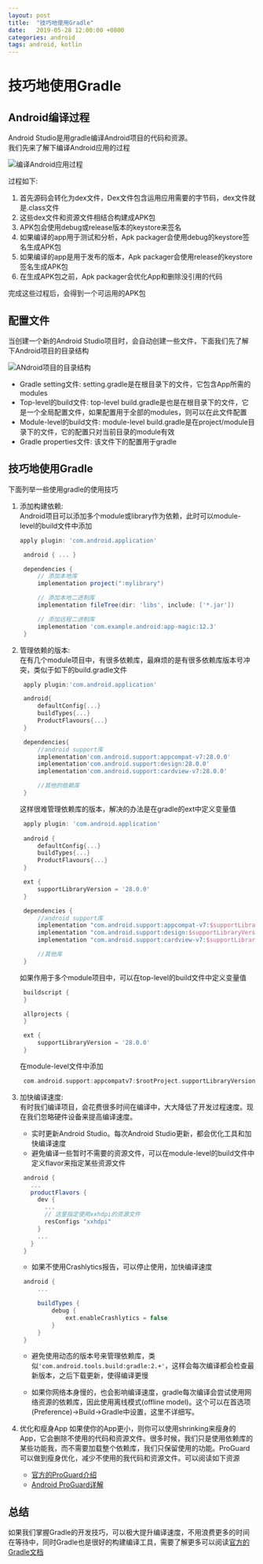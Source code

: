 ```yaml
---
layout: post
title:  "技巧地使用Gradle"
date:   2019-05-28 12:00:00 +0800
categories: android
tags: android, kotlin
---
```

# 技巧地使用Gradle

## Android编译过程

Android Studio是用gradle编译Android项目的代码和资源。  
我们先来了解下编译Android应用的过程

![编译Android应用过程](/images/gradle-tips-tricks-build-process-image.png)

过程如下:

1. 首先源码会转化为dex文件，Dex文件包含运用应用需要的字节码，dex文件就是.class文件
2. 这些dex文件和资源文件相结合构建成APK包
3. APK包会使用debug或release版本的keystore来签名
4. 如果编译的app用于测试和分析，Apk packager会使用debug的keystore签名生成APK包
5. 如果编译的app是用于发布的版本，Apk packager会使用release的keystore签名生成APK包
6. 在生成APK包之前，Apk packager会优化App和删除没引用的代码

完成这些过程后，会得到一个可运用的APK包

## 配置文件

当创建一个新的Android Studio项目时，会自动创建一些文件，下面我们先了解下Android项目的目录结构

![ANdroid项目的目录结构](/images/gradle-tips-tricks-project-structure-image.png)

* Gradle setting文件: setting.gradle是在根目录下的文件，它包含App所需的modules
* Top-level的build文件: top-level build.gradle是也是在根目录下的文件，它是一个全局配置文件，如果配置用于全部的modules，则可以在此文件配置
* Module-level的build文件: module-level build.gradle是在project/module目录下的文件，它的配置只对当前目录的module有效
* Gradle properties文件: 该文件下的配置用于gradle

## 技巧地使用Gradle

下面列举一些使用gradle的使用技巧

1. 添加构建依赖:  
   Android项目可以添加多个module或library作为依赖，此时可以module-level的build文件中添加

   ```gradle
   apply plugin: 'com.android.application'

    android { ... }

    dependencies {
        // 添加本地库
        implementation project(":mylibrary")

        // 添加本地二进制库
        implementation fileTree(dir: 'libs', include: ['*.jar'])

        // 添加远程二进制库
        implementation 'com.example.android:app-magic:12.3'
    }
   ```

2. 管理依赖的版本:  
   在有几个module项目中，有很多依赖库，最麻烦的是有很多依赖库版本号冲突，类似于如下的build.gradle文件

   ```gradle
    apply plugin:'com.android.application'

    android{
        defaultConfig{...}
        buildTypes{...}
        ProductFlavours{...}
    }

    dependencies{
        //android support库
        implementation'com.android.support:appcompat-v7:28.0.0'
        implementation'com.android.support:design:28.0.0'
        implementation'com.android.support:cardview-v7:28.0.0' 

        //其他的依赖库
    }
   ```

   这样很难管理依赖库的版本，解决的办法是在gradle的ext中定义变量值

   ```gradle
    apply plugin: 'com.android.application'
            
    android {
        defaultConfig{...}
        buildTypes{...}
        ProductFlavours{...}
    }

    ext {
        supportLibraryVersion = '28.0.0'
    }

    dependencies {
        //android support库
        implementation "com.android.support:appcompat-v7:$supportLibraryVersion"
        implementation "com.android.support:design:$supportLibraryVersion"
        implementation "com.android.support:cardview-v7:$supportLibraryVersion"

        //其他库
    }
   ```

   如果作用于多个module项目中，可以在top-level的build文件中定义变量值

   ```gradle
    buildscript {
    }

    allprojects {
    }

    ext {
        supportLibraryVersion = '28.0.0'
    }
   ```

   在module-level文件中添加

   ```gradle
    com.android.support:appcompatv7:$rootProject.supportLibraryVersion
   ```

3. 加快编译速度:  
   有时我们编译项目，会花费很多时间在编译中，大大降低了开发过程速度。现在我们忽略硬件设备来提高编译速度。

   * 实时更新Android Studio。每次Android Studio更新，都会优化工具和加快编译速度
   * 避免编译一些暂时不需要的资源文件，可以在module-level的build文件中定义flavor来指定某些资源文件

   ```gradle
    android {
      ...
      productFlavors {
        dev {
          ...
          // 这里指定使用xxhdpi的资源文件
          resConfigs "xxhdpi"
        }
        ...
      }
    }
   ```

   * 如果不使用Crashlytics报告，可以停止使用，加快编译速度

   ```gradle
    android {
        ...

        buildTypes {
            debug {
                ext.enableCrashlytics = false
            }
        }
    }
   ```

   * 避免使用动态的版本号来管理依赖库，类似`'com.android.tools.build:gradle:2.+'`，这样会每次编译都会检查最新版本，之后下载更新，使得编译更慢

   * 如果你网络本身慢的，也会影响编译速度，gradle每次编译会尝试使用网络资源的依赖库，因此使用离线模式(offline model)。这个可以在首选项(Preference)->Build->Gradle中设置，这里不详细写。

4. 优化和瘦身App
   如果使你的App更小，则你可以使用shrinking来瘦身的App，它会删除不使用的代码和资源文件。很多时候，我们只是使用依赖库的某些功能我，而不需要加载整个依赖库，我们只保留使用的功能。ProGuard可以做到瘦身优化，减少不使用的我代码和资源文件。可以阅读如下资源
   * [官方的ProGuard介绍](https://developer.android.com/studio/build/shrink-code)
   * [Android ProGuard详解](https://www.cnblogs.com/cr330326/p/5534915.html)

## 总结
如果我们掌握Gradle的开发技巧，可以极大提升编译速度，不用浪费更多的时间在等待中，同时Gradle也是很好的构建编译工具，需要了解更多可以阅读[官方的Gradle文档](https://developer.android.com/studio/build)
